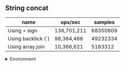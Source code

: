 ## String concat

|name|ops/sec|samples|
|-|-|-|
|Using + sign|136,701,211|68350609|
|Using backtick (`)|98,384,466|49232334|
|Using array.join|10,366,621|5183312|


<details>
<summary>Environment</summary>

* __Machine:__ linux x64 | 4 vCPUs | 7.6GB Mem
* __Run:__ Tue Oct 29 2024 19:42:11 GMT+0000 (Coordinated Universal Time)
* __Node:__ `v21.7.3`
</details>

<!--
{"environment":{"platform":"linux","arch":"x64","cpus":4,"totalMemory":7.597877502441406},"benchmarks":[{"name":"Using + sign","opsSec":136701211.98514667,"samples":68350609},{"name":"Using backtick (`)","opsSec":98384466.75362284,"samples":49232334},{"name":"Using array.join","opsSec":10366621.59494379,"samples":5183312}]}-->
